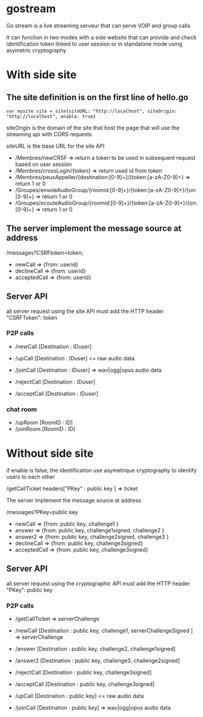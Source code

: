 # gostream


Go stream is a live streaming serveur that can serve VOIP and group calls

It can function in two modes with a side website that can provide and check identification token linked to user session or in standalone mode using asymetric cryptography

# With side site


## The site definition is on the first line of hello.go

`var mysite site = site{siteURL: "http://localhost", siteOrigin: "http://localhost", enable: true}`

siteOrigin is the domain of the site that host the page that will use the streaming api with CORS requests

siteURL is the base URL for the site API 

* /Membres/newCRSF => return a token to be used in subsequent request based on user session
* /Membres/crossLogin/{token} => return used id from token
* /Membres/peuxAppeller/{destination:[0-9]+}/{token:[a-zA-Z0-9]+} => return 1 or 0
* /Groupes/envoieAudioGroup/{roomid:[0-9]+}/{token:[a-zA-Z0-9]+}/{on:[0-9]+} => return 1 or 0
* /Groupes/ecouteAudioGroup/{roomid:[0-9]+}/{token:[a-zA-Z0-9]+}/{on:[0-9]+} => return 1 or 0

## The server implement the message source at address

/messages?CSRFtoken=token;

* newCall => {from: userid}
* declineCall => {from: userid}
* acceptedCall => {from: userid}

## Server API

all server request using the site API must add the HTTP header "CSRFToken": token

### P2P calls

* /newCall [Destination : IDuser] 
* /upCall [Destination : IDuser]   <= raw audio data
* /joinCall [Destination : IDuser] => wav|ogg|opus audio data

* /rejectCall [Destination : IDuser] 
* /acceptCall [Destination : IDuser] 

### chat room
* /upRoom [RoomID : ID] 
* /joinRoom [RoomID : ID] 

# Without side site

if enable is false, the identification use asymetrique cryptography to identify users to each other 

/getCallTicket headers["PKey" : public key ] => ticket

The server implement the message source at address

/messages?PKey=public key

* newCall => {from: public key, challenge1 }
* answer => {from: public key, challenge1signed, challenge2 }
* answer2 => {from: public key, challenge2signed, challenge3 }
* declineCall => {from: public key, challenge3signed}
* acceptedCall => {from: public key, challenge3signed}

## Server API

all server request using the cryptographic API must add the HTTP header "PKey": public key

### P2P calls

* /getCallTicket => serverChallenge

* /newCall   [Destination : public key, challenge1, serverChallengeSigned ] => serverChallenge

* /answer    [Destination : public key, challenge2, challenge1signed] 
* /answer2   [Destination : public key, challenge3, challenge2signed] 

* /rejectCall [Destination : public key, challenge3signed] 
* /acceptCall [Destination : public key, challenge3signed] 

* /upCall    [Destination : public key] <= raw audio data
* /joinCall  [Destination : public key] => wav|ogg|opus audio data





